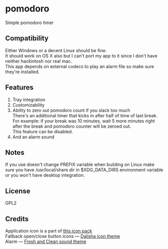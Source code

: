 # pomodoro
Simple pomodoro timer

## Compatibility
Either Windows or a decent Linux should be fine.  
It should work on OS X also but I can't port my app to it since I don't have neither hackintosh nor real mac.  
This app depends on external codecs to play an alarm file so make sure they're installed.

## Features
1. Tray integration
2. Customizability
3. Ability to zero out pomodoro count if you slack too much  
  There's an additional timer that kicks in after half of time of last break.  
  For example: if your break was 10 minutes, wait 5 more minutes right after the break and pomodoro counter will be zeroed out.  
  This feature can be disabled.
4. And an alarm sound

## Notes
If you use doesn't change PREFIX variable when building on Linux make sure you have /usr/local/share dir in $XDG_DATA_DIRS environment variable or you won't have desktop integration.

## License
GPL2

## Credits
Application icon is a part of [this icon pack](http://graphicloads.com/product/food-drink-vector-icons/)  
Fallback open/close button icons — [Dalisha icon theme](https://www.gnome-look.org/content/show.php/Dalisha?content=166286)  
Alarm — [Fresh and Clean sound theme](https://www.gnome-look.org/content/show.php/Fresh+and+Clean?content=123207&foo=5ef71a05ae89b6b3712d901cce0795fb)
